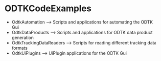 # ODTKCodeExamples

* OdtkAutomation --> Scripts and applications for automating the ODTK Gui
* OdtkDataProducts --> Scripts and applications for ODTK data product generation
* OdtkTrackingDataReaders --> Scripts for reading different tracking data formats
* OdtkUiPlugins --> UiPlugin applications for the ODTK Gui
